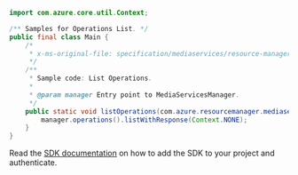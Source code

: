```java
import com.azure.core.util.Context;

/** Samples for Operations List. */
public final class Main {
    /*
     * x-ms-original-file: specification/mediaservices/resource-manager/Microsoft.Media/stable/2021-06-01/examples/operations-list-all.json
     */
    /**
     * Sample code: List Operations.
     *
     * @param manager Entry point to MediaServicesManager.
     */
    public static void listOperations(com.azure.resourcemanager.mediaservices.MediaServicesManager manager) {
        manager.operations().listWithResponse(Context.NONE);
    }
}
```

Read the [SDK documentation](https://github.com/Azure/azure-sdk-for-java/blob/azure-resourcemanager-mediaservices_2.0.0/sdk/mediaservices/azure-resourcemanager-mediaservices/README.md) on how to add the SDK to your project and authenticate.
